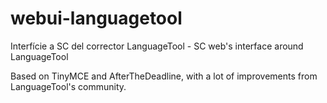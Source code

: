 webui-languagetool
==================


Interfície a SC del corrector LanguageTool - SC web's interface around LanguageTool

Based on TinyMCE and AfterTheDeadline, with a lot of improvements from LanguageTool's community.

